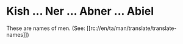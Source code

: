 # Kish ... Ner ... Abner ... Abiel

These are names of men. (See: [[rc://en/ta/man/translate/translate-names]])

